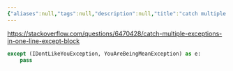 ```yaml
---
{"aliases":null,"tags":null,"description":null,"title":"catch multiple exceptions in {python}","created":"2023-08-18T11:29:47","updated":"2023-08-18T11:30:02","dg-publish":true,"permalink":"/docs/catch multiple exceptions in {python}/","dgPassFrontmatter":true}
---
```


<https://stackoverflow.com/questions/6470428/catch-multiple-exceptions-in-one-line-except-block>

```python
except (IDontLikeYouException, YouAreBeingMeanException) as e:
    pass
```
